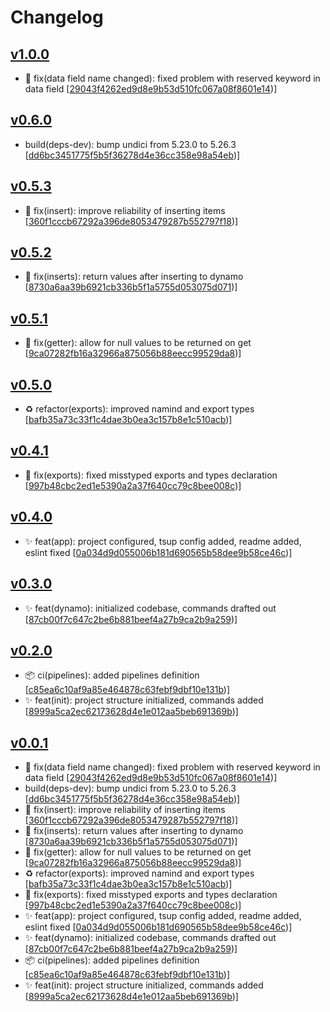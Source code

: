 # Changelog


## [v1.0.0](https://github.com/sladg/serverless-kv/compare/v0.6.0...v1.0.0)

* 🐛 fix(data field name changed): fixed problem with reserved keyword in data field [[29043f4262ed9d8e9b53d510fc067a08f8601e14](https://github.com/sladg/serverless-kv/commit/29043f4262ed9d8e9b53d510fc067a08f8601e14))]


## [v0.6.0](https://github.com/sladg/serverless-kv/compare/v0.5.3...v0.6.0)

* build(deps-dev): bump undici from 5.23.0 to 5.26.3 [[dd6bc3451775f5b5f36278d4e36cc358e98a54eb](https://github.com/sladg/serverless-kv/commit/dd6bc3451775f5b5f36278d4e36cc358e98a54eb))]


## [v0.5.3](https://github.com/sladg/serverless-kv/compare/v0.5.2...v0.5.3)

* 🐛 fix(insert): improve reliability of inserting items [[360f1cccb67292a396de8053479287b552797f18](https://github.com/sladg/serverless-kv/commit/360f1cccb67292a396de8053479287b552797f18))]


## [v0.5.2](https://github.com/sladg/serverless-kv/compare/v0.5.1...v0.5.2)

* 🐛 fix(inserts): return values after inserting to dynamo [[8730a6aa39b6921cb336b5f1a5755d053075d071](https://github.com/sladg/serverless-kv/commit/8730a6aa39b6921cb336b5f1a5755d053075d071))]


## [v0.5.1](https://github.com/sladg/serverless-kv/compare/v0.5.0...v0.5.1)

* 🐛 fix(getter): allow for null values to be returned on get [[9ca07282fb16a32966a875056b88eecc99529da8](https://github.com/sladg/serverless-kv/commit/9ca07282fb16a32966a875056b88eecc99529da8))]


## [v0.5.0](https://github.com/sladg/serverless-kv/compare/v0.4.1...v0.5.0)

* ♻️ refactor(exports): improved namind and export types [[bafb35a73c33f1c4dae3b0ea3c157b8e1c510acb](https://github.com/sladg/serverless-kv/commit/bafb35a73c33f1c4dae3b0ea3c157b8e1c510acb))]


## [v0.4.1](https://github.com/sladg/serverless-kv/compare/v0.4.0...v0.4.1)

* 🐛 fix(exports): fixed misstyped exports and types declaration [[997b48cbc2ed1e5390a2a37f640cc79c8bee008c](https://github.com/sladg/serverless-kv/commit/997b48cbc2ed1e5390a2a37f640cc79c8bee008c))]


## [v0.4.0](https://github.com/sladg/serverless-kv/compare/v0.3.0...v0.4.0)

* ✨ feat(app): project configured, tsup config added, readme added, eslint fixed [[0a034d9d055006b181d690565b58dee9b58ce46c](https://github.com/sladg/serverless-kv/commit/0a034d9d055006b181d690565b58dee9b58ce46c))]


## [v0.3.0](https://github.com/sladg/serverless-kv/compare/v0.2.0...v0.3.0)

* ✨ feat(dynamo): initialized codebase, commands drafted out [[87cb00f7c647c2be6b881beef4a27b9ca2b9a259](https://github.com/sladg/serverless-kv/commit/87cb00f7c647c2be6b881beef4a27b9ca2b9a259))]


## [v0.2.0](https://github.com/sladg/serverless-kv/compare/v0.0.1...v0.2.0)

* 📦 ci(pipelines): added pipelines definition [[c85ea6c10af9a85e464878c63febf9dbf10e131b](https://github.com/sladg/serverless-kv/commit/c85ea6c10af9a85e464878c63febf9dbf10e131b))]
* ✨ feat(init): project structure initialized, commands added [[8999a5ca2ec62173628d4e1e012aa5beb691369b](https://github.com/sladg/serverless-kv/commit/8999a5ca2ec62173628d4e1e012aa5beb691369b))]


## [v0.0.1](https://github.com/sladg/serverless-kv/compare/v0.0.1)

* 🐛 fix(data field name changed): fixed problem with reserved keyword in data field [[29043f4262ed9d8e9b53d510fc067a08f8601e14](https://github.com/sladg/serverless-kv/commit/29043f4262ed9d8e9b53d510fc067a08f8601e14))]
* build(deps-dev): bump undici from 5.23.0 to 5.26.3 [[dd6bc3451775f5b5f36278d4e36cc358e98a54eb](https://github.com/sladg/serverless-kv/commit/dd6bc3451775f5b5f36278d4e36cc358e98a54eb))]
* 🐛 fix(insert): improve reliability of inserting items [[360f1cccb67292a396de8053479287b552797f18](https://github.com/sladg/serverless-kv/commit/360f1cccb67292a396de8053479287b552797f18))]
* 🐛 fix(inserts): return values after inserting to dynamo [[8730a6aa39b6921cb336b5f1a5755d053075d071](https://github.com/sladg/serverless-kv/commit/8730a6aa39b6921cb336b5f1a5755d053075d071))]
* 🐛 fix(getter): allow for null values to be returned on get [[9ca07282fb16a32966a875056b88eecc99529da8](https://github.com/sladg/serverless-kv/commit/9ca07282fb16a32966a875056b88eecc99529da8))]
* ♻️ refactor(exports): improved namind and export types [[bafb35a73c33f1c4dae3b0ea3c157b8e1c510acb](https://github.com/sladg/serverless-kv/commit/bafb35a73c33f1c4dae3b0ea3c157b8e1c510acb))]
* 🐛 fix(exports): fixed misstyped exports and types declaration [[997b48cbc2ed1e5390a2a37f640cc79c8bee008c](https://github.com/sladg/serverless-kv/commit/997b48cbc2ed1e5390a2a37f640cc79c8bee008c))]
* ✨ feat(app): project configured, tsup config added, readme added, eslint fixed [[0a034d9d055006b181d690565b58dee9b58ce46c](https://github.com/sladg/serverless-kv/commit/0a034d9d055006b181d690565b58dee9b58ce46c))]
* ✨ feat(dynamo): initialized codebase, commands drafted out [[87cb00f7c647c2be6b881beef4a27b9ca2b9a259](https://github.com/sladg/serverless-kv/commit/87cb00f7c647c2be6b881beef4a27b9ca2b9a259))]
* 📦 ci(pipelines): added pipelines definition [[c85ea6c10af9a85e464878c63febf9dbf10e131b](https://github.com/sladg/serverless-kv/commit/c85ea6c10af9a85e464878c63febf9dbf10e131b))]
* ✨ feat(init): project structure initialized, commands added [[8999a5ca2ec62173628d4e1e012aa5beb691369b](https://github.com/sladg/serverless-kv/commit/8999a5ca2ec62173628d4e1e012aa5beb691369b))]